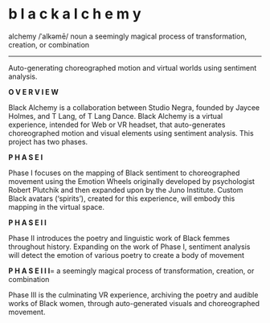 # b l a c k a l c h e m y 

alchemy /ˈalkəmē/
noun
a seemingly magical process of transformation, creation, or combination 

______

Auto-generating choreographed motion and virtual worlds using sentiment analysis. 

**O V E R V I E W**

Black Alchemy is a collaboration between Studio Negra, founded by Jaycee Holmes, and T Lang, of T Lang Dance. Black Alchemy is a virtual experience, intended for Web or VR headset, that auto-generates choreographed motion and visual elements using sentiment analysis. This project has two phases. 

**P H A S E  I**

Phase I focuses on the mapping of Black sentiment to choreographed movement using the Emotion Wheels originally developed by psychologist Robert Plutchik and then expanded upon by the Juno Institute. Custom Black avatars (‘spirits’), created for this experience, will embody this mapping in the virtual space. 

**P H A S E  I I**

Phase II introduces the poetry and linguistic work of Black femmes throughout  history. Expanding on the work of Phase I, sentiment analysis will detect the emotion of various poetry to create a body of movement 

**P H A S E I I I**=
a seemingly magical process of transformation, creation, or combination 

Phase III is the culminating VR experience, archiving the poetry and audible works of Black women, through auto-generated visuals and choreographed movement.  

